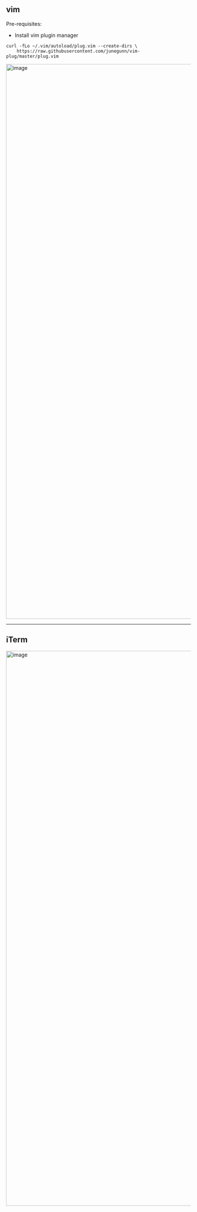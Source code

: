 ## vim

Pre-requisites:
* Install vim plugin manager

```
curl -fLo ~/.vim/autoload/plug.vim --create-dirs \
    https://raw.githubusercontent.com/junegunn/vim-plug/master/plug.vim
```


<img width="1512" alt="image" src="https://github.com/user-attachments/assets/74701d99-6868-4c59-9c57-2bb8fa17b483">

---

## iTerm

<img width="1512" alt="image" src="https://github.com/user-attachments/assets/8e0ed227-9675-440c-ad2c-e370b3a14964">
